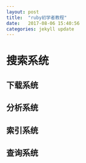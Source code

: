 ```yaml
---
layout: post
title:  "ruby初学者教程"
date:   2017-08-06 15:40:56
categories: jekyll update
---
```


# 搜索系统

## 下载系统

## 分析系统

## 索引系统

## 查询系统